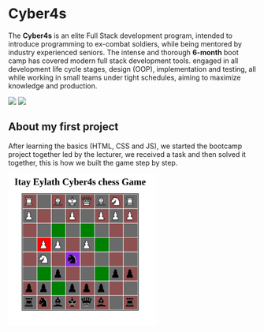 # Cyber4s

The <b>Cyber4s</b> is an elite Full Stack development program, intended to introduce
programming to ex-combat soldiers, while being mentored by industry
experienced seniors. The intense and thorough <b>6-month</b> boot camp has covered
modern full stack development tools. engaged in all development life cycle stages,
design (OOP), implementation and testing, all while working in small teams under
tight schedules, aiming to maximize knowledge and production.

<img src="https://avatars.githubusercontent.com/u/67334329?s=200&v=4" width="100" hight="150">
<img src="https://avatars.githubusercontent.com/u/105980203?s=200&v=4" width="100" hight="150">

## About my first project
After learning the basics (HTML, CSS and JS), we started the bootcamp project together led by the  lecturer, we received a task and then solved it together, this is how we built the game step by step.

<img src="img/chess-game-pic.png" width="300" hight="300">

